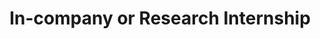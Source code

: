 ---
code: WMCS021-15
degree: msc
order: 7
coordinator:
  email: v.andrikopoulos@rug.nl
  name: Vasilios Andrikopoulos
contact:  
  header: Contact
  members:
  - v.andrikopoulos@rug.nl
title: In-company or Research Internship
homepage: https://ocasys.rug.nl/current/catalog/course/WMCS021-15
---